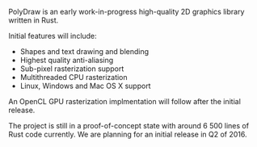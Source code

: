 PolyDraw is an early work-in-progress high-quality 2D graphics library written in Rust.

Initial features will include:

* Shapes and text drawing and blending
* Highest quality anti-aliasing
* Sub-pixel rasterization support
* Multithreaded CPU rasterization
* Linux, Windows and Mac OS X support

An OpenCL GPU rasterization implmentation will follow after the initial release.

The project is still in a proof-of-concept state with around 6 500 lines of Rust code currently. We are planning for an initial release in Q2 of 2016.
